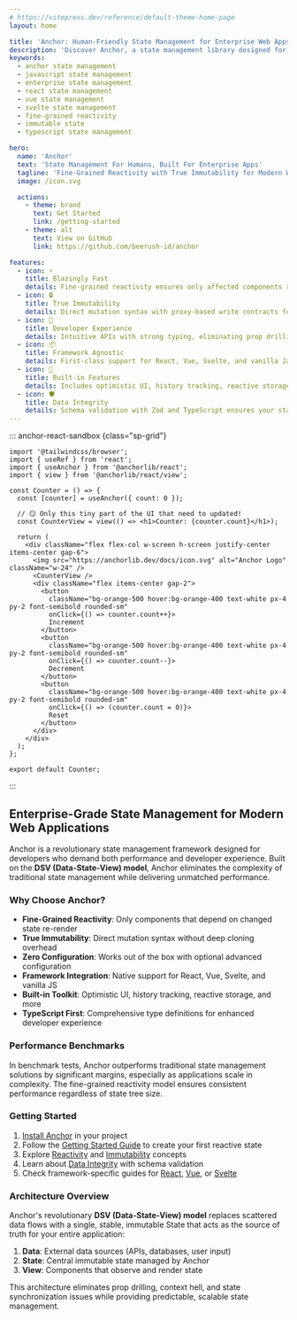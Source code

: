 ```yaml
---
# https://vitepress.dev/reference/default-theme-home-page
layout: home

title: 'Anchor: Human-Friendly State Management for Enterprise Web Apps'
description: 'Discover Anchor, a state management library designed for humans but built for enterprise-scale applications. Get the power of fine-grained reactivity and true immutability in React, Vue, Svelte, or plain JavaScript.'
keywords:
  - anchor state management
  - javascript state management
  - enterprise state management
  - react state management
  - vue state management
  - svelte state management
  - fine-grained reactivity
  - immutable state
  - typescript state management

hero:
  name: 'Anchor'
  text: 'State Management For Humans, Built For Enterprise Apps'
  tagline: 'Fine-Grained Reactivity with True Immutability for Modern Web Applications'
  image: /icon.svg

  actions:
    - theme: brand
      text: Get Started
      link: /getting-started
    - theme: alt
      text: View on GitHub
      link: https://github.com/beerush-id/anchor

features:
  - icon: ⚡
    title: Blazingly Fast
    details: Fine-grained reactivity ensures only affected components re-render, eliminating wasted renders.
  - icon: 🔒
    title: True Immutability
    details: Direct mutation syntax with proxy-based write contracts for safety without performance penalties.
  - icon: 🧠
    title: Developer Experience
    details: Intuitive APIs with strong typing, eliminating prop drilling and context hell.
  - icon: 📦
    title: Framework Agnostic
    details: First-class support for React, Vue, Svelte, and vanilla JavaScript/TypeScript.
  - icon: 🔧
    title: Built-in Features
    details: Includes optimistic UI, history tracking, reactive storage, and reactive requests out of the box.
  - icon: 🛡️
    title: Data Integrity
    details: Schema validation with Zod and TypeScript ensures your state always conforms to expectations.
---
```


::: anchor-react-sandbox {class="sp-grid"}

```tsx /App.tsx [active]
import '@tailwindcss/browser';
import { useRef } from 'react';
import { useAnchor } from '@anchorlib/react';
import { view } from '@anchorlib/react/view';

const Counter = () => {
  const [counter] = useAnchor({ count: 0 });

  // 😏 Only this tiny part of the UI that need to updated!
  const CounterView = view(() => <h1>Counter: {counter.count}</h1>);

  return (
    <div className="flex flex-col w-screen h-screen justify-center items-center gap-6">
      <img src="https://anchorlib.dev/docs/icon.svg" alt="Anchor Logo" className="w-24" />
      <CounterView />
      <div className="flex items-center gap-2">
        <button
          className="bg-orange-500 hover:bg-orange-400 text-white px-4 py-2 font-semibold rounded-sm"
          onClick={() => counter.count++}>
          Increment
        </button>
        <button
          className="bg-orange-500 hover:bg-orange-400 text-white px-4 py-2 font-semibold rounded-sm"
          onClick={() => counter.count--}>
          Decrement
        </button>
        <button
          className="bg-orange-500 hover:bg-orange-400 text-white px-4 py-2 font-semibold rounded-sm"
          onClick={() => (counter.count = 0)}>
          Reset
        </button>
      </div>
    </div>
  );
};

export default Counter;
```

:::

## **Enterprise-Grade State Management for Modern Web Applications**

Anchor is a revolutionary state management framework designed for developers who demand both performance and developer
experience. Built on the **DSV (Data-State-View) model**, Anchor eliminates the complexity of traditional state
management while delivering unmatched performance.

### **Why Choose Anchor?**

- **Fine-Grained Reactivity**: Only components that depend on changed state re-render
- **True Immutability**: Direct mutation syntax without deep cloning overhead
- **Zero Configuration**: Works out of the box with optional advanced configuration
- **Framework Integration**: Native support for React, Vue, Svelte, and vanilla JS
- **Built-in Toolkit**: Optimistic UI, history tracking, reactive storage, and more
- **TypeScript First**: Comprehensive type definitions for enhanced developer experience

### **Performance Benchmarks**

In benchmark tests, Anchor outperforms traditional state management solutions by significant margins, especially as
applications scale in complexity. The fine-grained reactivity model ensures consistent performance regardless of state
tree size.

### **Getting Started**

1. [Install Anchor](/installation) in your project
2. Follow the [Getting Started Guide](/getting-started) to create your first reactive state
3. Explore [Reactivity](/reactivity) and [Immutability](/immutability) concepts
4. Learn about [Data Integrity](/data-integrity) with schema validation
5. Check framework-specific guides for [React](/react/getting-started), [Vue](/vue/getting-started),
   or [Svelte](/svelte/getting-started)

### **Architecture Overview**

Anchor's revolutionary **DSV (Data-State-View) model** replaces scattered data flows with a single, stable, immutable
State that acts as the source of truth for your entire application:

1. **Data**: External data sources (APIs, databases, user input)
2. **State**: Central immutable state managed by Anchor
3. **View**: Components that observe and render state

This architecture eliminates prop drilling, context hell, and state synchronization issues while providing predictable,
scalable state management.
